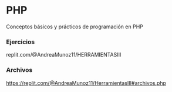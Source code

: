 # PHP
Conceptos básicos y prácticos de programación en PHP

### Ejercicios 
replit.com/@AndreaMunoz11/HERRAMIENTASIII

### Archivos
https://replit.com/@AndreaMunoz11/HerramientasIII#archivos.php
